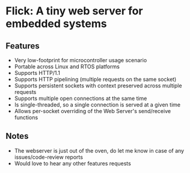# Flick: A tiny web server for embedded systems

## Features
* Very low-footprint for microcontroller usage scenario
* Portable across Linux and RTOS platforms
* Supports HTTP/1.1
* Supports HTTP pipelining (multiple requests on the same socket)
* Supports persistent sockets with context preserved across multiple requests
* Supports multiple open connections at the same time
* Is single-threaded, so a single connection is served at a given time
* Allows per-socket overriding of the Web Server's send/receive functions


## Notes
* The webserver is just out of the oven, do let me know in case of any issues/code-review reports
* Would love to hear any other features requests